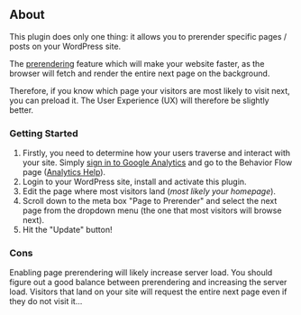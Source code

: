 ## About

This plugin does only one thing: it allows you to prerender specific pages / posts on your WordPress site.

The [prerendering](https://developers.google.com/chrome/whitepapers/prerender) feature which will make your website faster, as the browser will fetch and render the entire next page on the background.

Therefore, if you know which page your visitors are most likely to visit next, you can preload it. The User Experience (UX) will therefore be slightly better.

### Getting Started

1. Firstly, you need to determine how your users traverse and interact with your site. Simply [sign in to Google Analytics](https://www.google.com/analytics/web/#home/) and go to the Behavior Flow page ([Analytics Help](https://support.google.com/analytics/answer/2785577?hl=en)).
2. Login to your WordPress site, install and activate this plugin.
3. Edit the page where most visitors land (*most likely your homepage*).
4. Scroll down to the meta box "Page to Prerender" and select the next page from the dropdown menu (the one that most visitors will browse next).
5. Hit the "Update" button!

### Cons

Enabling page prerendering will likely increase server load. You should figure out a good balance between prerendering and increasing the server load. Visitors that land on your site will request the entire next page even if they do not visit it...
